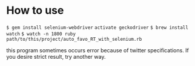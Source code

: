 # How to use
`$ gem install selenium-webdriver`
`activate geckodriver`
`$ brew install watch`
`$ watch -n 1800 ruby path/to/this/project/auto_favo_RT_with_selenium.rb`

this program sometimes occurs error because of twitter specifications.
If you desire strict result, try another way.
